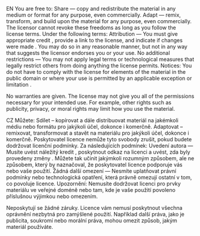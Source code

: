 EN
You are free to:
Share — copy and redistribute the material in any medium or format for any purpose, even commercially.
Adapt — remix, transform, and build upon the material for any purpose, even commercially.
The licensor cannot revoke these freedoms as long as you follow the license terms.
Under the following terms:
Attribution — You must give appropriate credit , provide a link to the license, and indicate if changes were made . You may do so in any reasonable manner, but not in any way that suggests the licensor endorses you or your use.
No additional restrictions — You may not apply legal terms or technological measures that legally restrict others from doing anything the license permits.
Notices:
You do not have to comply with the license for elements of the material in the public domain or where your use is permitted by an applicable exception or limitation .

No warranties are given. The license may not give you all of the permissions necessary for your intended use. For example, other rights such as publicity, privacy, or moral rights may limit how you use the material.

CZ
Můžete: Sdílet – kopírovat a dále distribuovat materiál na jakémkoli médiu nebo formátu pro jakýkoli účel, dokonce i komerčně. Adaptovat – remixovat, transformovat a stavět na materiálu pro jakýkoli účel, dokonce i komerčně. Poskytovatel licence nemůže tyto svobody zrušit, pokud budete dodržovat licenční podmínky. Za následujících podmínek: Uvedení autora — Musíte uvést náležitý kredit , poskytnout odkaz na licenci a uvést, zda byly provedeny změny . Můžete tak učinit jakýmkoli rozumným způsobem, ale ne způsobem, který by naznačoval, že poskytovatel licence podporuje vás nebo vaše použití. Žádná další omezení — Nesmíte uplatňovat právní podmínky nebo technologická opatření, která právně omezují ostatní v tom, co povoluje licence. Upozornění: Nemusíte dodržovat licenci pro prvky materiálu ve veřejné doméně nebo tam, kde je vaše použití povoleno příslušnou výjimkou nebo omezením.

Neposkytují se žádné záruky. Licence vám nemusí poskytnout všechna oprávnění nezbytná pro zamýšlené použití. Například další práva, jako je publicita, soukromí nebo morální práva, mohou omezit způsob, jakým materiál používáte.
